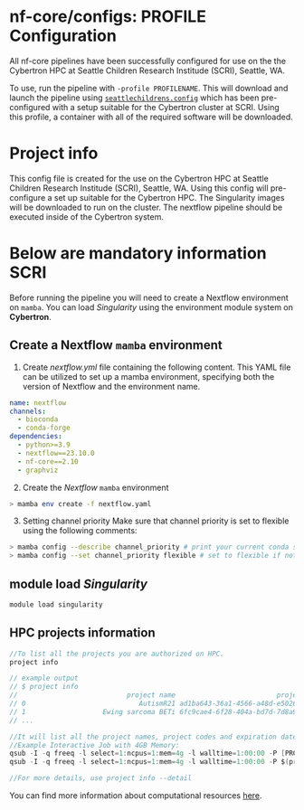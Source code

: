 # nf-core/configs: PROFILE Configuration

All nf-core pipelines have been successfully configured for use on the the Cybertron HPC at Seattle Children Research Institude (SCRI), Seattle, WA.

To use, run the pipeline with `-profile PROFILENAME`. This will download and launch the pipeline using [`seattlechildrens.config`](../conf/seattlechildrens.config) which has been pre-configured with a setup suitable for the Cybertron cluster at SCRI. Using this profile, a container with all of the required software will be downloaded.

# Project info
This config file is created for the use on the Cybertron HPC at Seattle Children Research Institude (SCRI), Seattle, WA. Using this config will pre-configure a set up suitable for the Cybertron HPC. The Singularity images will be downloaded to run on the cluster. The nextflow pipeline should be executed inside of the Cybertron system.

# Below are mandatory information SCRI
Before running the pipeline you will need to create a Nextflow environment on `mamba`. You can load _Singularity_ using the environment module system on **Cybertron**. 

## Create a Nextflow `mamba` environment 

1. Create _nextflow.yml_ file containing the following content. This YAML file can be utilized to set up a mamba environment, specifying both the version of Nextflow and the environment name.

```yaml
name: nextflow
channels:
  - bioconda
  - conda-forge
dependencies:
  - python>=3.9
  - nextflow==23.10.0
  - nf-core==2.10
  - graphviz
```

2. Create the _Nextflow_ `mamba` environment

```bash
> mamba env create -f nextflow.yaml
```

3. Setting channel priority
Make sure that channel priority is set to flexible using the following comments:

```bash
> mamba config --describe channel_priority # print your current conda settings
> mamba config --set channel_priority flexible # set to flexible if not already done
```

## module load _Singularity_

```bash
module load singularity
```

## HPC projects information

```groovy
//To list all the projects you are authorized on HPC.
project info

// example output
// $ project info 
//                           project name                         project code expiration date
// 0                            AutismR21 ad1ba643-36a1-4566-a48d-e5026e436acc      2024-05-31
// 1                   Ewing sarcoma BETi 6fc9cae4-6f28-404a-bd7d-7d8a9bc868d1      2024-06-30
// ... 
```


```groovy
//It will list all the project names, project codes and expiration dates.
//Example Interactive Job with 4GB Memory:
qsub -I -q freeq -l select=1:ncpus=1:mem=4g -l walltime=1:00:00 -P [PROJECT CODE] 
qsub -I -q freeq -l select=1:ncpus=1:mem=4g -l walltime=1:00:00 -P $(project code [PROJECT NAME])

//For more details, use project info --detail
```
You can find more information about computational resources [here](https://child.seattlechildrens.org/research/center_support_services/research_informatics/research_scientific_computing/high_performance_computing_core/).

